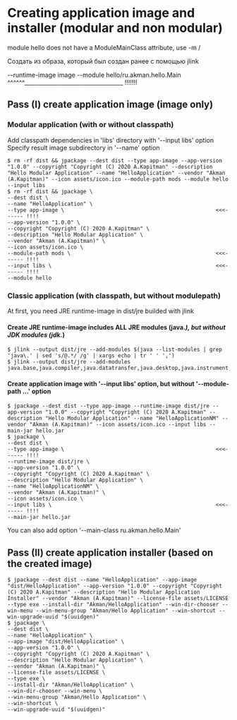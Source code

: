 # Creating application image and installer (modular and non modular)

module hello does not have a ModuleMainClass attribute, use -m <module>/<main-class>

Создать из образа, который был создан ранее с помощью jlink

--runtime-image image
--module hello/ru.akman.hello.Main
         ^^^^^^___________________________________ !!!!!!!


## Pass (I) create application image (image only)

### Modular application (with or without classpath)

Add classpath dependencies in 'libs' directory with '--input libs' option
Specify result image subdirectory in '--name' option

```console
$ rm -rf dist && jpackage --dest dist --type app-image --app-version "1.0.0" --copyright "Copyright (C) 2020 A.Kapitman" --description "Hello Modular Application" --name "HelloApplication" --vendor "Akman (A.Kapitman)" --icon assets/icon.ico --module-path mods --module hello --input libs
$ rm -rf dist && jpackage \
--dest dist \
--name "HelloApplication" \
--type app-image \                                                <<<------ !!!!
--app-version "1.0.0" \
--copyright "Copyright (C) 2020 A.Kapitman" \
--description "Hello Modular Application" \
--vendor "Akman (A.Kapitman)" \
--icon assets/icon.ico \
--module-path mods \                                              <<<------ !!!!
--input libs \                                                    <<<------ !!!!
--module hello
```

### Classic application (with classpath, but without modulepath)

At first, you need JRE runtime-image in dist/jre builded with jlink

#### Create JRE runtime-image includes ALL JRE modules (java.*), but without JDK modules (jdk.*)

```console
$ jlink --output dist/jre --add-modules $(java --list-modules | grep 'java\.' | sed 's/@.*/ /g' | xargs echo | tr ' ' ',')
$ jlink --output dist/jre --add-modules java.base,java.compiler,java.datatransfer,java.desktop,java.instrument,java.logging,java.management,java.management.rmi,java.naming,java.net.http,java.prefs,java.rmi,java.scripting,java.se,java.security.jgss,java.security.sasl,java.smartcardio,java.sql,java.sql.rowset,java.transaction.xa,java.xml,java.xml.crypto
```

#### Create application image with '--input libs' option, but without '--module-path ...' option

```console
$ jpackage --dest dist --type app-image --runtime-image dist/jre --app-version "1.0.0" --copyright "Copyright (C) 2020 A.Kapitman" --description "Hello Modular Application" --name "HelloApplicationNM" --vendor "Akman (A.Kapitman)" --icon assets/icon.ico --input libs --main-jar hello.jar
$ jpackage \
--dest dist \
--type app-image \                                                <<<------ !!!!
--runtime-image dist/jre \
--app-version "1.0.0" \
--copyright "Copyright (C) 2020 A.Kapitman" \
--description "Hello Modular Application" \
--name "HelloApplicationNM" \
--vendor "Akman (A.Kapitman)" \
--icon assets/icon.ico \
--input libs \                                                    <<<------ !!!!
--main-jar hello.jar
```

You can also add option '--main-class ru.akman.hello.Main'

## Pass (II) create application installer (based on the created image)

```console
$ jpackage --dest dist --name "HelloApplication" --app-image "dist/HelloApplication" --app-version "1.0.0" --copyright "Copyright (C) 2020 A.Kapitman" --description "Hello Modular Application Installer" --vendor "Akman (A.Kapitman)" --license-file assets/LICENSE --type exe --install-dir "Akman/HelloApplication" --win-dir-chooser --win-menu --win-menu-group "Akman/Hello Application" --win-shortcut --win-upgrade-uuid "$(uuidgen)"
$ jpackage \
--dest dist \
--name "HelloApplication" \
--app-image "dist/HelloApplication" \
--app-version "1.0.0" \
--copyright "Copyright (C) 2020 A.Kapitman" \
--description "Hello Modular Application" \
--vendor "Akman (A.Kapitman)" \
--license-file assets/LICENSE \
--type exe \
--install-dir "Akman/HelloApplication" \
--win-dir-chooser --win-menu \
--win-menu-group "Akman/Hello Application" \
--win-shortcut \
--win-upgrade-uuid "$(uuidgen)"
```
